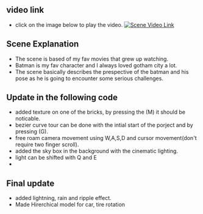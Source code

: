 ## video link
- click on the image below to play the video.
[![Scene Video Link](https://github.com/satiwari26/CSC_ComputerGraphics/blob/main/staticWebpage/bat1.png)](https://youtu.be/wl4uQn8vGVE)

## Scene Explanation
- The scene is based of my fav movies that grew up watching.
- Batman is my fav character and I always loved gotham city a lot.
- The scene basically describes the prespective of the batman and his pose as he is going to encounter some serious challenges.


## Update in the following code
- added texture on one of the bricks, by pressing the (M) it should be noticable.
- bezier curve tour can be done with the intial start of the porject and by pressing (G).
- free roam camera movement using W,A,S,D and cursor movement(don't require two finger scroll).
- added the sky box in the background with the cinematic lighting.
- light can be shifted with Q and E
- 
## Final update
- added lightning, rain and ripple effect.
- Made Hirerchical model for car, tire rotation
